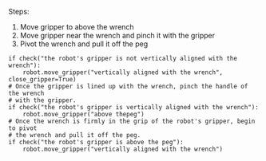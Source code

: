 

Steps:
  1. Move gripper to above the wrench
  2. Move gripper near the wrench and pinch it with the gripper
  3. Pivot the wrench and pull it off the peg
  
    if check("the robot's gripper is not vertically aligned with the wrench"):
        robot.move_gripper("vertically aligned with the wrench", close_gripper=True)
    # Once the gripper is lined up with the wrench, pinch the handle of the wrench 
    # with the gripper.
    if check("the robot's gripper is vertically aligned with the wrench"):
        robot.move_gripper("above thepeg")
    # Once the wrench is firmly in the grip of the robot's gripper, begin to pivot
    # the wrench and pull it off the peg. 
    if check("the robot's gripper is above the peg"):
        robot.move_gripper("vertically aligned with the wrench")